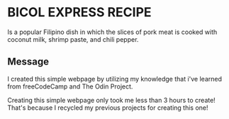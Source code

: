 # BICOL EXPRESS RECIPE

Is a popular Filipino dish in which the slices of pork meat is cooked with coconut milk, shrimp paste, and chili pepper.

## Message

I created this simple webpage by utilizing my knowledge that i've learned from freeCodeCamp and The Odin Project. 

Creating this simple webpage only took me less than 3 hours to create! That's because I recycled my previous projects for creating this one!